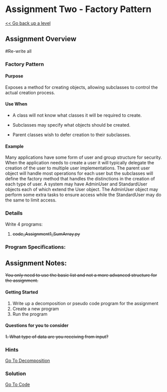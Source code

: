 # Assignment Two - Factory Pattern

[<< Go back up a level](Design.md)

## Assignment Overview

#Re-write all

###    Factory Pattern
####    Purpose
Exposes a method for creating objects, allowing subclasses to control the actual creation process.
####    Use When

* A class will not know what classes it will be required to create. 

* Subclasses may specify what objects should be created.

* Parent classes wish to defer creation to their subclasses.

####    Example
Many applications have some form of user and group structure for security. When the application needs to create a user it will typically delegate the creation of the user to multiple user implementations. The parent user object will handle most operations for each user but the subclasses will define the factory method that handles the distinctions in the creation of each type of user. A system may have AdminUser and StandardUser objects each of which extend the User object. The AdminUser object may perform some extra tasks to ensure access while the StandardUser may do the same to limit access.








### Details

Write 4 programs:
1.  ~~code_Assignment1_SumArray.py~~


### Program Specifications:


## Assignment Notes:

~~You only need to use the basic list and not a more advanced structure for the assignment.~~
 
#### Getting Started

1.	Write up a decomposition or pseudo code program for the assignment
2.	Create a new program
3.	Run the program
 
 
#### Questions for you to consider

~~1.	What type of data are you receiving from input?~~


### Hints

[Go To Decomposition](Assignment2.txt)

### Solution

[Go To Code](filename.py)